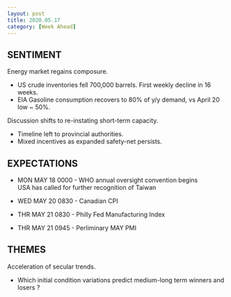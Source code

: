 ```yaml
---
layout: post
title: 2020.05.17
category: [Week Ahead]
---
```


## SENTIMENT  
Energy market regains composure.
* US crude inventories fell 700,000 barrels. First weekly decline in 16 weeks. 
* EIA Gasoline consumption recovers to 80% of y/y demand, vs April 20 low ~ 50%.

Discussion shifts to re-instating short-term capacity.  
* Timeline left to provincial authorities. 
* Mixed incentives as expanded safety-net persists. 


## EXPECTATIONS
* MON MAY 18 0000 - WHO annual oversight convention begins  
    USA has called for further recognition of Taiwan

* WED MAY 20 0830 - Canadian CPI  

* THR MAY 21 0830 - Philly Fed Manufacturing Index  
* THR MAY 21 0945 - Perliminary MAY PMI

    
## THEMES
Acceleration of secular trends.
* Which initial condition variations predict medium-long term winners and losers ? 
